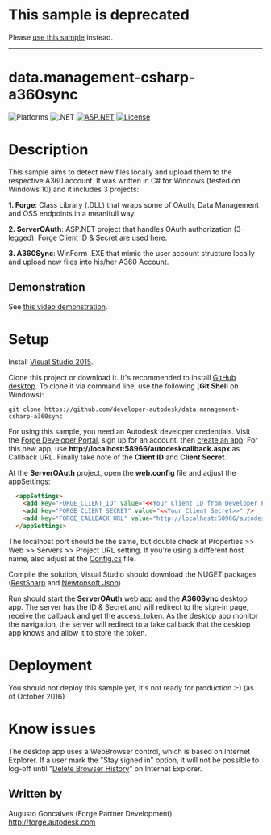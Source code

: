 # This sample is deprecated

Please [use this sample](https://github.com/Autodesk-Forge/data.management-csharp-desktop.sample) instead.

-------------------------------------------------------

# data.management-csharp-a360sync

![Platforms](https://img.shields.io/badge/platform-Windows-lightgray.svg)
![.NET](https://img.shields.io/badge/.NET-4.5.2-blue.svg)
[![ASP.NET](https://img.shields.io/badge/ASP.NET-4.5.2-blue.svg)](https://asp.net/)
[![License](http://img.shields.io/:license-mit-blue.svg)](http://opensource.org/licenses/MIT)

# Description

This sample aims to detect new files locally and upload them to the respective A360 account. It was written in C# for Windows (tested on Windows 10) and it includes 3 projects: 

**1. Forge**: Class Library (.DLL) that wraps some of OAuth, Data Management and OSS endpoints in a meanifull way.

**2. ServerOAuth**: ASP.NET project that handles OAuth authorization (3-legged). Forge Client ID & Secret are used here.

**3. A360Sync**: WinForm .EXE that mimic the user account structure locally and upload new files into his/her A360 Account.

## Demonstration

See [this video demonstration](https://www.youtube.com/watch?v=4Pgg05tLW-M).

# Setup

Install [Visual Studio 2015](https://www.visualstudio.com/).

Clone this project or download it. It's recommended to install [GitHub desktop](https://desktop.github.com/). To clone it via command line, use the following (**Git Shell** on Windows):

    git clone https://github.com/developer-autodesk/data.management-csharp-a360sync

For using this sample, you need an Autodesk developer credentials. Visit the [Forge Developer Portal](https://developer.autodesk.com), sign up for an account, then [create an app](https://developer.autodesk.com/myapps/create). For this new app, use **http://localhost:58966/autodeskcallback.aspx** as Callback URL. Finally take note of the **Client ID** and **Client Secret**.

At the **ServerOAuth** project, open the **web.config** file and adjust the appSettings:

```HTML
  <appSettings>
    <add key="FORGE_CLIENT_ID" value="<<Your Client ID from Developer Portal>>" />
    <add key="FORGE_CLIENT_SECRET" value="<<Your Client Secret>>" />
    <add key="FORGE_CALLBACK_URL" value="http://localhost:58966/autodeskcallback.aspx"/>
  </appSettings>
```

The localhost port should be the same, but double check at Properties >> Web >> Servers >> Project URL setting. If you're using a different host name, also adjust at the [Config.cs](/Developer-Autodesk/data.management-csharp-a360sync/blob/master/A360Sync/Utils/Config.cs) file.

Compile the solution, Visual Studio should download the NUGET packages ([RestSharp](https://www.nuget.org/packages/RestSharp) and [Newtonsoft.Json](https://www.nuget.org/packages/newtonsoft.json/))

Run should start the **ServerOAuth** web app and the **A360Sync** desktop app. The server has the ID & Secret and will redirect to the sign-in page, receive the callback and get the access_token. As the desktop app monitor the navigation, the server will redirect to a fake callback that the desktop app knows and allow it to store the token. 

# Deployment

You should not deploy this sample yet, it's not ready for production :-) (as of October 2016)

# Know issues

The desktop app uses a WebBrowser control, which is based on Internet Explorer. If a user mark the "Stay signed in" option, it will not be possible to log-off until "[Delete Browser History](https://support.microsoft.com/en-us/help/17438/windows-internet-explorer-view-delete-browsing-history)" on Internet Explorer. 

## Written by

Augusto Goncalves (Forge Partner Development)<br />
http://forge.autodesk.com<br />
